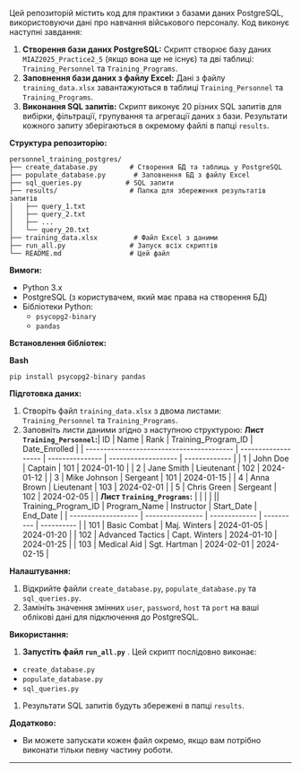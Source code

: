 Цей репозиторій містить код для практики з базами даних PostgreSQL, використовуючи дані про навчання військового персоналу. Код виконує наступні завдання:

1. **Створення бази даних PostgreSQL:** Скрипт створює базу даних `MIAZ2025_Practice2_5` (якщо вона ще не існує) та дві таблиці: `Training_Personnel` та `Training_Programs`.
2. **Заповнення бази даних з файлу Excel:** Дані з файлу `training_data.xlsx` завантажуються в таблиці `Training_Personnel` та `Training_Programs`.
3. **Виконання SQL запитів:** Скрипт виконує 20 різних SQL запитів для вибірки, фільтрації, групування та агрегації даних з бази. Результати кожного запиту зберігаються в окремому файлі в папці `results`.

**Структура репозиторію:**

```
personnel_training_postgres/
├── create_database.py        # Створення БД та таблиць у PostgreSQL
├── populate_database.py       # Заповнення БД з файлу Excel
├── sql_queries.py           # SQL запити
├── results/                  # Папка для збереження результатів запитів
│   ├── query_1.txt
│   ├── query_2.txt
│   ├── ...
│   └── query_20.txt
├── training_data.xlsx         # Файл Excel з даними
├── run_all.py                # Запуск всіх скриптів
└── README.md                 # Цей файл
```

**Вимоги:**

* Python 3.x
* PostgreSQL (з користувачем, який має права на створення БД)
* Бібліотеки Python:
  * `psycopg2-binary`
  * `pandas`

**Встановлення бібліотек:**

**Bash**

```
pip install psycopg2-binary pandas
```

**Підготовка даних:**

1. Створіть файл `training_data.xlsx` з двома листами: `Training_Personnel` та `Training_Programs`.
2. Заповніть листи даними згідно з наступною структурою:
   **Лист `Training_Personnel`:**| ID                                        | Name                | Rank            | Training_Program_ID | Date_Enrolled |
   | ----------------------------------------- | ------------------- | --------------- | ------------------- | ------------- |
   | 1                                         | John Doe            | Captain         | 101                 | 2024-01-10    |
   | 2                                         | Jane Smith          | Lieutenant      | 102                 | 2024-01-12    |
   | 3                                         | Mike Johnson        | Sergeant        | 101                 | 2024-01-15    |
   | 4                                         | Anna Brown          | Lieutenant      | 103                 | 2024-02-01    |
   | 5                                         | Chris Green         | Sergeant        | 102                 | 2024-02-05    |
   | **Лист `Training_Programs`:** |                     |                 |                     |               || Training_Program_ID | Program_Name     | Instructor    | Start_Date | End_Date   |
   | ------------------- | ---------------- | ------------- | ---------- | ---------- |
   | 101                 | Basic Combat     | Maj. Winters  | 2024-01-05 | 2024-01-20 |
   | 102                 | Advanced Tactics | Capt. Winters | 2024-01-10 | 2024-01-25 |
   | 103                 | Medical Aid      | Sgt. Hartman  | 2024-02-01 | 2024-02-15 |

**Налаштування:**

1. Відкрийте файли `create_database.py`, `populate_database.py` та `sql_queries.py`.
2. Замініть значення змінних `user`, `password`, `host` та `port` на ваші облікові дані для підключення до PostgreSQL.

**Використання:**

1. **Запустіть файл `run_all.py`** . Цей скрипт послідовно виконає:

* `create_database.py`
* `populate_database.py`
* `sql_queries.py`

1. Результати SQL запитів будуть збережені в папці `results`.

**Додатково:**

* Ви можете запускати кожен файл окремо, якщо вам потрібно виконати тільки певну частину роботи.

---

